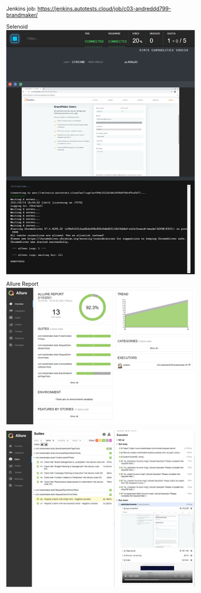 

Jenkins job:
https://jenkins.autotests.cloud/job/c03-andreddd799-brandmaker/

Selenoid
![selenoid_screenshot](src/test/resources/images/selenoid.png)

Allure Report
![selenoid_screenshot](src/test/resources/images/allure_report_1.png)

![selenoid_screenshot](src/test/resources/images/allure_report_2.png)